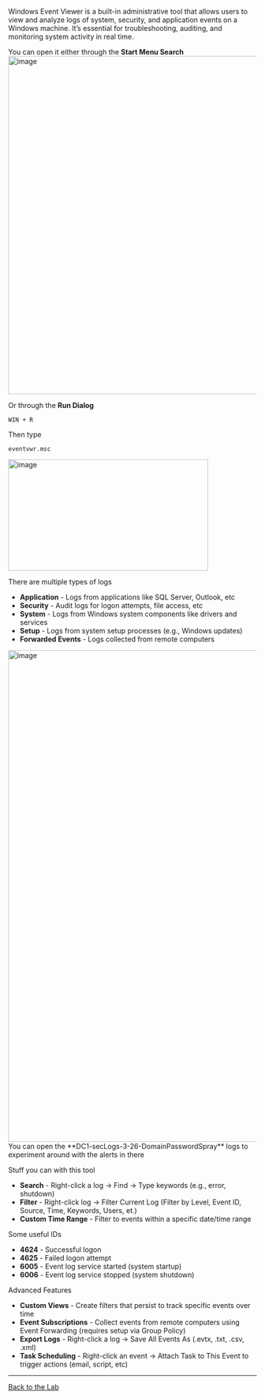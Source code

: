 Windows Event Viewer is a built-in administrative tool that allows users to view and analyze logs of system, security, and application events on a Windows machine. It’s essential for troubleshooting, auditing, and monitoring system activity in real time.

You can open it either through the **Start Menu Search**
<img width="784" height="684" alt="image" src="https://github.com/user-attachments/assets/9565a313-6199-40d1-8d35-accebc217f94" />
<br>

Or through the **Run Dialog**

```
WIN + R
```

Then type

```
eventvwr.msc
```

<img width="405" height="225" alt="image" src="https://github.com/user-attachments/assets/db042d24-6818-479f-be11-8452ee889a54" />
<br>

There are multiple types of logs
- **Application**  - Logs from applications like SQL Server, Outlook, etc
- **Security**  - Audit logs for logon attempts, file access, etc
- **System**  - Logs from Windows system components like drivers and services
- **Setup**  - 	Logs from system setup processes (e.g., Windows updates)
- **Forwarded Events**	- Logs collected from remote computers

<img width="1507" height="995" alt="image" src="https://github.com/user-attachments/assets/13d8e7d2-9674-4f82-acd3-66e552674e8f" />
You can open the **DC1-secLogs-3-26-DomainPasswordSpray** logs to experiment around with the alerts in there
<br>

Stuff you can with this tool
- **Search** - Right-click a log → Find → Type keywords (e.g., error, shutdown)
- **Filter** - Right-click log → Filter Current Log (Filter by Level, Event ID, Source, Time, Keywords, Users, et.)
- **Custom Time Range** - Filter to events within a specific date/time range

Some useful IDs
- **4624** - Successful logon
- **4625** - Failed logon attempt
- **6005** - Event log service started (system startup)
- **6006** - Event log service stopped (system shutdown)

Advanced Features
- **Custom Views** - Create filters that persist to track specific events over time
- **Event Subscriptions** - Collect events from remote computers using Event Forwarding (requires setup via Group Policy)
- **Export Logs** - Right-click a log → Save All Events As (.evtx, .txt, .csv, .xml)
- **Task Scheduling** - Right-click an event → Attach Task to This Event to trigger actions (email, script, etc)


---
[Back to the Lab](/courseFiles/Lab_01-logAnalysis_Basics/logAnalysis_basics.md)





